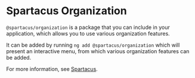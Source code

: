 # Spartacus Organization

`@spartacus/organization` is a package that you can include in your application, which allows you to use various organization features.

It can be added by running `ng add @spartacus/organization` which will present an interactive menu, from which various organization features can be added.

For more information, see [Spartacus](https://github.com/SAP/spartacus).

